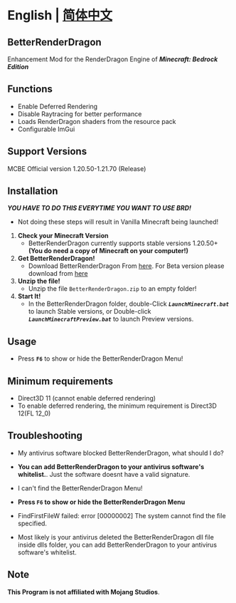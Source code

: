 # English | [简体中文](README_CN.md)

## BetterRenderDragon

Enhancement Mod for the RenderDragon Engine of _**Minecraft: Bedrock Edition**_

## Functions

- Enable Deferred Rendering
- Disable Raytracing for better performance
- Loads RenderDragon shaders from the resource pack
- Configurable ImGui

## Support Versions

MCBE Official version 1.20.50-1.21.70 (Release)

## Installation

_**YOU HAVE TO DO THIS EVERYTIME YOU WANT TO USE BRD!**_

- Not doing these steps will result in Vanilla Minecraft being launched!

1. **Check your Minecraft Version**
   - BetterRenderDragon currently supports stable versions 1.20.50+
     **(You do need a copy of Minecraft on your computer!)**
2. **Get BetterRenderDragon!**
   - Download BetterRenderDragon From [here](https://github.com/dreamguxiang/BetterRenderDragon/releases/latest). For Beta version please download from [here](https://github.com/dreamguxiang/BetterRenderDragon/actions)
3. **Unzip the file!**
   - Unzip the file `BetterRenderDragon.zip` to an empty folder!
4. **Start It!**
   - In the BetterRenderDragon folder, double-Click _**`LaunchMinecraft.bat`**_ to launch Stable versions, or Double-click _**`LaunchMinecraftPreview.bat`**_ to launch Preview versions.

## Usage

- Press **`F6`** to show or hide the BetterRenderDragon Menu!

## Minimum requirements

- Direct3D 11 (cannot enable deferred rendering)
- To enable deferred rendering, the minimum requirement is Direct3D 12(FL 12_0)

## Troubleshooting

- My antivirus software blocked BetterRenderDragon, what should I do?
- **You can add BetterRenderDragon to your antivirus software's whitelist.**. Just the software doesnt have a valid signature.

- I can't find the BetterRenderDragon Menu!
- **Press `F6` to show or hide the BetterRenderDragon Menu**

- FindFirstFileW failed: error [00000002] The system cannot find the file specified.
- Most likely is your antivirus deleted the BetterRenderDragon dll file inside dlls folder, you can add BetterRenderDragon to your antivirus software's whitelist.

## Note

**This Program is not affiliated with Mojang Studios**.
